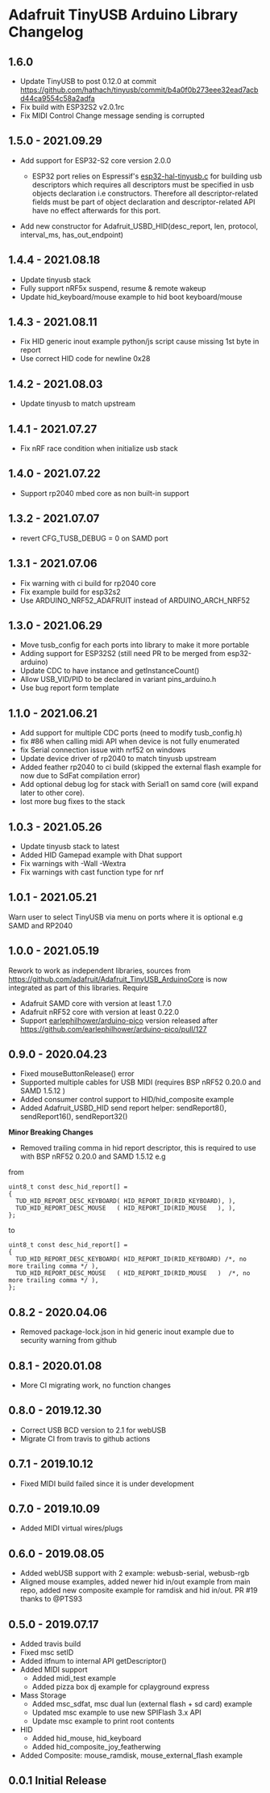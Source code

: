 # Adafruit TinyUSB Arduino Library Changelog

## 1.6.0

- Update TinyUSB to post 0.12.0 at commit https://github.com/hathach/tinyusb/commit/b4a0f0b273eee32ead7acbd44ca9554c58a2adfa
- Fix build with ESP32S2 v2.0.1rc
- Fix MIDI Control Change message sending is corrupted

## 1.5.0 - 2021.09.29

- Add support for ESP32-S2 core version 2.0.0
  - ESP32 port relies on Espressif's [esp32-hal-tinyusb.c](https://github.com/espressif/arduino-esp32/blob/master/cores/esp32/esp32-hal-tinyusb.c) for building usb descriptors which requires all descriptors must be specified in usb objects declaration i.e constructors. Therefore all descriptor-related fields must be part of object declaration and descriptor-related API have no effect afterwards for this port.

- Add new constructor for Adafruit_USBD_HID(desc_report, len, protocol, interval_ms, has_out_endpoint)

## 1.4.4 - 2021.08.18

- Update tinyusb stack
- Fully support nRF5x suspend, resume & remote wakeup
- Update hid_keyboard/mouse example to hid boot keyboard/mouse

## 1.4.3 - 2021.08.11

- Fix HID generic inout example python/js script cause missing 1st byte in report
- Use correct HID code for newline 0x28

## 1.4.2 - 2021.08.03

- Update tinyusb to match upstream

## 1.4.1 - 2021.07.27

- Fix nRF race condition when initialize usb stack

## 1.4.0 - 2021.07.22

- Support rp2040 mbed core as non built-in support

## 1.3.2 - 2021.07.07

- revert CFG_TUSB_DEBUG = 0 on SAMD port

## 1.3.1 - 2021.07.06

- Fix warning with ci build for rp2040 core
- Fix example build for esp32s2
- Use ARDUINO_NRF52_ADAFRUIT instead of ARDUINO_ARCH_NRF52

## 1.3.0 - 2021.06.29

- Move tusb_config for each ports into library to make it more portable
- Adding support for ESP32S2 (still need PR to be merged from esp32-arduino)
- Update CDC to have instance and getInstanceCount()
- Allow USB_VID/PID to be declared in variant pins_arduino.h
- Use bug report form template

## 1.1.0 - 2021.06.21

- Add support for multiple CDC ports (need to modify tusb_config.h)
- fix #86 when calling midi API when device is not fully enumerated
- fix Serial connection issue with nrf52 on windows
- Update device driver of rp2040 to match tinyusb upstream
- Added feather rp2040 to ci build (skipped the external flash example for now due to SdFat compilation error)
- Add optional debug log for stack with Serial1 on samd core (will expand later to other core).
- lost more bug fixes to the stack

## 1.0.3 - 2021.05.26

- Update tinyusb stack to latest
- Added HID Gamepad example with Dhat support
- Fix warnings with -Wall -Wextra
- Fix warnings with cast function type for nrf

## 1.0.1 - 2021.05.21

Warn user to select TinyUSB via menu on ports where it is optional e.g SAMD and RP2040 

## 1.0.0 - 2021.05.19

Rework to work as independent libraries, sources from https://github.com/adafruit/Adafruit_TinyUSB_ArduinoCore is now integrated as part of this libraries. Require 
- Adafruit SAMD core with version at least 1.7.0
- Adafruit nRF52 core with version at least 0.22.0
- Support [earlephilhower/arduino-pico](https://github.com/earlephilhower/arduino-pico) version released after https://github.com/earlephilhower/arduino-pico/pull/127

## 0.9.0 - 2020.04.23

- Fixed mouseButtonRelease() error
- Supported multiple cables for USB MIDI (requires BSP nRF52 0.20.0 and SAMD 1.5.12 )
- Added consumer control support to HID/hid_composite example
- Added Adafruit_USBD_HID send report helper: sendReport8(), sendReport16(), sendReport32()

**Minor Breaking Changes**
- Removed trailing comma in hid report descriptor, this is required to use with BSP nRF52 0.20.0 and SAMD 1.5.12 e.g

from 

```
uint8_t const desc_hid_report[] =
{
  TUD_HID_REPORT_DESC_KEYBOARD( HID_REPORT_ID(RID_KEYBOARD), ),
  TUD_HID_REPORT_DESC_MOUSE   ( HID_REPORT_ID(RID_MOUSE   ), ),
};
```
to 

```
uint8_t const desc_hid_report[] =
{
  TUD_HID_REPORT_DESC_KEYBOARD( HID_REPORT_ID(RID_KEYBOARD) /*, no more trailing comma */ ),
  TUD_HID_REPORT_DESC_MOUSE   ( HID_REPORT_ID(RID_MOUSE   )  /*, no more trailing comma */ ),
};
```

## 0.8.2 - 2020.04.06

- Removed package-lock.json in hid generic inout example due to security warning from github

## 0.8.1 - 2020.01.08

- More CI migrating work, no function changes

## 0.8.0 - 2019.12.30

- Correct USB BCD version to 2.1 for webUSB
- Migrate CI from travis to github actions

## 0.7.1 - 2019.10.12

- Fixed MIDI build failed since it is under development

## 0.7.0 - 2019.10.09

- Added MIDI virtual wires/plugs

## 0.6.0 - 2019.08.05

- Added webUSB support with 2 example: webusb-serial, webusb-rgb
- Aligned mouse examples, added newer hid in/out example from main repo, added new composite example for ramdisk and hid in/out. PR #19 thanks to @PTS93

## 0.5.0 - 2019.07.17

- Added travis build
- Fixed msc setID
- Added itfnum to internal API getDescriptor() 
- Added MIDI support
  - Added midi_test example
  - Added pizza box dj example for cplayground express
- Mass Storage
  - Added msc_sdfat, msc dual lun (external flash + sd card)  example  
  - Updated msc example to use new SPIFlash 3.x API
  - Update msc example to print root contents
- HID
  - Added hid_mouse, hid_keyboard
  - Added hid_composite_joy_featherwing
- Added Composite: mouse_ramdisk, mouse_external_flash example

## 0.0.1 Initial Release

